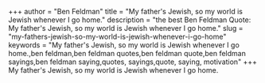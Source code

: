 +++
author = "Ben Feldman"
title = "My father's Jewish, so my world is Jewish whenever I go home."
description = "the best Ben Feldman Quote: My father's Jewish, so my world is Jewish whenever I go home."
slug = "my-fathers-jewish-so-my-world-is-jewish-whenever-i-go-home"
keywords = "My father's Jewish, so my world is Jewish whenever I go home.,ben feldman,ben feldman quotes,ben feldman quote,ben feldman sayings,ben feldman saying,quotes, sayings,quote, saying, motivation"
+++
My father's Jewish, so my world is Jewish whenever I go home.
